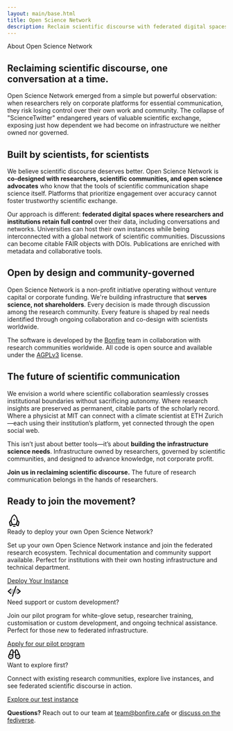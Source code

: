 ```yaml
---
layout: main/base.html
title: Open Science Network
description: Reclaim scientific discourse with federated digital spaces where researchers shape their own conversations, data, and collaborations, participating in the open social web on their terms.
---
```


<section id="hero-section" class="py-[160px] text-center relative"   >
    <div class="text-5xl font-serif font-semibold text-primary-content">About Open Science Network</div>
</section>

<div class="prose prose-lg mx-auto my-16 max-w-3xl">


## Reclaiming scientific discourse, one conversation at a time.

Open Science Network emerged from a simple but powerful observation: when researchers rely on corporate platforms for essential communication, they risk losing control over their own work and community. The collapse of "ScienceTwitter" endangered years of valuable scientific exchange, exposing just how dependent we had become on infrastructure we neither owned nor governed.

## Built by scientists, for scientists

We believe scientific discourse deserves better. Open Science Network is **co-designed with researchers, scientific communities, and open science advocates** who know that the tools of scientific communication shape science itself. Platforms that prioritize engagement over accuracy cannot foster trustworthy scientific exchange.

Our approach is different: **federated digital spaces where researchers and institutions retain full control** over their data, including conversations and networks. Universities can host their own instances while being interconnected with a global network of scientific communities. Discussions can become citable FAIR objects with DOIs. Publications are enriched with metadata and collaborative tools.

## Open by design and community-governed

Open Science Network is a non-profit initiative operating without venture capital or corporate funding. We're building infrastructure that **serves science, not shareholders**. Every decision is made through discussion among the research community. Every feature is shaped by real needs identified through ongoing collaboration and co-design with scientists worldwide. 

The software is developed by the [Bonfire](https://bonfirenetworks.org) team in collaboration with research communities worldwide. All code is open source and available under the [AGPLv3](https://en.wikipedia.org/wiki/GNU_Affero_General_Public_License) license.

## The future of scientific communication

We envision a world where scientific collaboration seamlessly crosses institutional boundaries without sacrificing autonomy. Where research insights are preserved as permanent, citable parts of the scholarly record. Where a physicist at MIT can connect with a climate scientist at ETH Zurich—each using their institution’s platform, yet connected through the open social web.

This isn’t just about better tools—it’s about **building the infrastructure science needs**. Infrastructure owned by researchers, governed by scientific communities, and designed to advance knowledge, not corporate profit.

**Join us in reclaiming scientific discourse.** The future of research communication belongs in the hands of researchers.


<h2 class="mt-12 mb-8 text-4xl">Ready to join the movement?</h2>
<div class="p-4 rounded-box border border-base-content/20">
    <div class="p-0 m-0 text-base-content font-bold text-2xl flex items-center gap-3">
        <svg class="w-8 h-8 fill-primary" xmlns="http://www.w3.org/2000/svg" width="32" height="32"  viewBox="0 0 256 256"><path d="M94.81,192,65.36,214.24a8,8,0,0,1-12.81-4.51L40.19,154.1a8,8,0,0,1,1.66-6.86l30.31-36.33C71,134.25,76.7,161.43,94.81,192Zm119.34-44.76-30.31-36.33c1.21,23.34-4.54,50.52-22.65,81.09l29.45,22.24a8,8,0,0,0,12.81-4.51l12.36-55.63A8,8,0,0,0,214.15,147.24Z" opacity="0.2"></path><path d="M152,224a8,8,0,0,1-8,8H112a8,8,0,0,1,0-16h32A8,8,0,0,1,152,224ZM128,112a12,12,0,1,0-12-12A12,12,0,0,0,128,112Zm95.62,43.83-12.36,55.63a16,16,0,0,1-25.51,9.11L158.51,200h-61L70.25,220.57a16,16,0,0,1-25.51-9.11L32.38,155.83a16.09,16.09,0,0,1,3.32-13.71l28.56-34.26a123.07,123.07,0,0,1,8.57-36.67c12.9-32.34,36-52.63,45.37-59.85a16,16,0,0,1,19.6,0c9.34,7.22,32.47,27.51,45.37,59.85a123.07,123.07,0,0,1,8.57,36.67l28.56,34.26A16.09,16.09,0,0,1,223.62,155.83ZM99.43,184h57.14c21.12-37.54,25.07-73.48,11.74-106.88C156.55,47.64,134.49,29,128,24c-6.51,5-28.57,23.64-40.33,53.12C74.36,110.52,78.31,146.46,99.43,184Zm-15,5.85Q68.28,160.5,64.83,132.16L48,152.36,60.36,208l.18-.13ZM208,152.36l-16.83-20.2q-3.42,28.28-19.56,57.69l23.85,18,.18.13Z"></path></svg>
        <div class="font-serif font-semibold">Ready to deploy your own Open Science Network?</div>
    </div>
    <p class="mt-3">Set up your own Open Science Network instance and join the federated research ecosystem. Technical documentation and community support available. Perfect for institutions with their own hosting infrastructure and technical department.</p>
    <a href="/setup" class="btn pb-0 mb-0 btn-primary">Deploy Your Instance</a>
</div>

<div class="p-4 mt-3 rounded-box border border-base-content/20">
    <div class="p-0 m-0 text-base-content font-bold text-2xl flex items-center gap-3">
        <svg class="w-8 h-8 fill-primary" xmlns="http://www.w3.org/2000/svg" width="32" height="32"  viewBox="0 0 256 256"><path d="M240,128l-48,40H64L16,128,64,88H192Z" opacity="0.2"></path><path d="M69.12,94.15,28.5,128l40.62,33.85a8,8,0,1,1-10.24,12.29l-48-40a8,8,0,0,1,0-12.29l48-40a8,8,0,0,1,10.24,12.3Zm176,27.7-48-40a8,8,0,1,0-10.24,12.3L227.5,128l-40.62,33.85a8,8,0,1,0,10.24,12.29l48-40a8,8,0,0,0,0-12.29ZM162.73,32.48a8,8,0,0,0-10.25,4.79l-64,176a8,8,0,0,0,4.79,10.26A8.14,8.14,0,0,0,96,224a8,8,0,0,0,7.52-5.27l64-176A8,8,0,0,0,162.73,32.48Z"></path></svg>
        <div class="font-serif font-semibold">Need support or custom development?</div>
    </div>
    <p class="mt-3">
    Join our pilot program for white-glove setup, researcher training, customisation or custom development, and ongoing technical assistance. Perfect for those new to federated infrastructure.</p>
    <a href="/pilots" class="btn pb-0 mb-0 btn-primary">Apply for our pilot program</a>
</div>

<div class="p-4 mt-3 rounded-box border border-base-content/20">
    <div class="p-0 m-0 text-base-content font-bold text-2xl flex items-center gap-3">
        <svg class="w-8 h-8 fill-primary" xmlns="http://www.w3.org/2000/svg" width="32" height="32"  viewBox="0 0 256 256"><path d="M104,168a40,40,0,1,1-40-40A40,40,0,0,1,104,168Zm88-40a40,40,0,1,0,40,40A40,40,0,0,0,192,128Z" opacity="0.2"></path><path d="M237.2,151.87v0a47.1,47.1,0,0,0-2.35-5.45L193.26,51.8a7.82,7.82,0,0,0-1.66-2.44,32,32,0,0,0-45.26,0A8,8,0,0,0,144,55V80H112V55a8,8,0,0,0-2.34-5.66,32,32,0,0,0-45.26,0,7.82,7.82,0,0,0-1.66,2.44L21.15,146.4a47.1,47.1,0,0,0-2.35,5.45v0A48,48,0,1,0,112,168V96h32v72a48,48,0,1,0,93.2-16.13ZM76.71,59.75a16,16,0,0,1,19.29-1v73.51a47.9,47.9,0,0,0-46.79-9.92ZM64,200a32,32,0,1,1,32-32A32,32,0,0,1,64,200ZM160,58.74a16,16,0,0,1,19.29,1l27.5,62.58A47.9,47.9,0,0,0,160,132.25ZM192,200a32,32,0,1,1,32-32A32,32,0,0,1,192,200Z"></path></svg>
        <div class="font-serif font-semibold">Want to explore first?</div>
    </div>
<p>
Connect with existing research communities, explore live instances, and see federated scientific discourse in action.
</p>
    <a href="https://sandbox.openscience.network" class="btn pb-0 mb-0 btn-primary">Explore our test instance</a>
</div>



**Questions?** Reach out to our team at [team@bonfire.cafe](mailto:team@bonfire.cafe) or [discuss on the fediverse](@bonfire@indieweb.social).

</div>